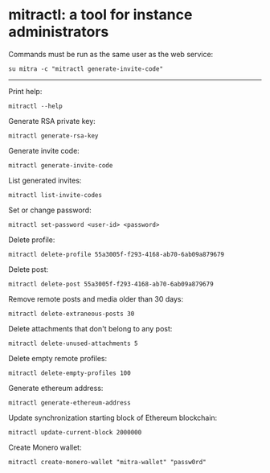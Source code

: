 # mitractl: a tool for instance administrators

Commands must be run as the same user as the web service:

```shell
su mitra -c "mitractl generate-invite-code"
```

---

Print help:

```shell
mitractl --help
```

Generate RSA private key:

```shell
mitractl generate-rsa-key
```

Generate invite code:

```shell
mitractl generate-invite-code
```

List generated invites:

```shell
mitractl list-invite-codes
```

Set or change password:

```shell
mitractl set-password <user-id> <password>
```

Delete profile:

```shell
mitractl delete-profile 55a3005f-f293-4168-ab70-6ab09a879679
```

Delete post:

```shell
mitractl delete-post 55a3005f-f293-4168-ab70-6ab09a879679
```

Remove remote posts and media older than 30 days:

```shell
mitractl delete-extraneous-posts 30
```

Delete attachments that don't belong to any post:

```shell
mitractl delete-unused-attachments 5
```

Delete empty remote profiles:

```shell
mitractl delete-empty-profiles 100
```

Generate ethereum address:

```shell
mitractl generate-ethereum-address
```

Update synchronization starting block of Ethereum blockchain:

```shell
mitractl update-current-block 2000000
```

Create Monero wallet:

```shell
mitractl create-monero-wallet "mitra-wallet" "passw0rd"
```
